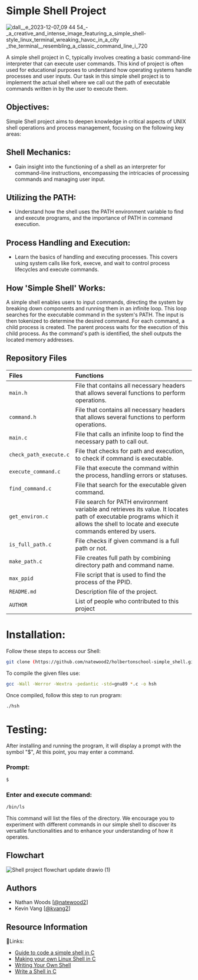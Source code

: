 # Simple Shell Project
![dall__e_2023-12-07_09 44 54_-_a_creative_and_intense_image_featuring_a_simple_shell-style_linux_terminal_wreaking_havoc_in_a_city _the_terminal__resembling_a_classic_command_line_i_720](https://github.com/natewood2/holbertonschool-simple_shell/assets/144153433/f4803a87-d3fa-4d98-9043-091301a48a52)

A simple shell project in C, typically involves creating a basic command-line interpreter that can execute user commands. This kind of project is often used for educational purposes to understand how operating systems handle processes and user inputs. Our task in this simple shell project is to implement the actual shell where we call out the path of executable commands written in by the user to execute them.

## Objectives:
Simple Shell project aims to deepen knowledge in critical aspects of UNIX shell operations and process management, focusing on the following key areas:

## Shell Mechanics:
- Gain insight into the functioning of a shell as an interpreter for command-line instructions, encompassing the intricacies of processing commands and managing user input.

## Utilizing the PATH:
- Understand how the shell uses the PATH environment variable to find and execute programs, and the importance of PATH in command execution.

## Process Handling and Execution:
- Learn the basics of handling and executing processes. This covers using system calls like fork, execve, and wait to control process lifecycles and execute commands.


## How 'Simple Shell' Works:

A simple shell enables users to input commands, directing the system by breaking down components and running them in an infinite loop. This loop searches for the executable command in the system's PATH. The input is then tokenized to determine the desired command. For each command, a child process is created. The parent process waits for the execution of this child process. As the command's path is identified, the shell outputs the located memory addresses.

## Repository Files

####
| Files  | Functions |
| :-----   | :--------- |
| `main.h` | File that contains all necessary headers that allows several functions to perform operations.
| `command.h` | File that contains all necessary headers that allows several functions to perform operations. |
| `main.c` |  File that calls an infinite loop to find the necessary path to call out.   |
| `check_path_execute.c` | File that checks for path and execution, to check if command is executable.  |
| `execute_command.c` | File that execute the command within the process, handling errors or statuses. |
| `find_command.c` |  File that search for the executable given command. |
| `get_environ.c` | File search for PATH environment variable and retrieves its value. It locates path of executable programs which it allows the shell to locate and execute commands entered by users. |
| `is_full_path.c` | File checks if given command is a full path or not. |
| `make_path.c` | File creates full path by combining directory path and command name. |
| `max_ppid`   |   File script that is used to find the process of the PPID.      |
| `README.md`  |   Description file of the project.       |
| `AUTHOR` | List of people who contributed to this project |


# Installation:
Follow these steps to access our Shell:
```bash
git clone (https://github.com/natewood2/holbertonschool-simple_shell.git)
```
To compile the given files use:
```bash
gcc -Wall -Werror -Wextra -pedantic -std=gnu89 *.c -o hsh
```
Once compiled, follow this step to run program:
```bash
./hsh
```
# Testing:
After installing and running the program, it will display a prompt with the symbol "$", At this point, you may enter a command.

### Prompt:
```bash
$
```

### Enter and execute command:
```bash
/bin/ls
```

This command will list the files of the directory. We encourage you to experiment with different commands in our simple shell to discover its versatile functionalities and to enhance your understanding of how it operates.

## Flowchart

![Shell project flowchart update drawio (1)](https://github.com/natewood2/holbertonschool-simple_shell/assets/144153433/64195d7a-423d-4a84-9be3-a2ffced11e4a)


## Authors

- Nathan Woods [[@natewood2](https://www.github.com/natewood2)]
- Kevin Vang [[@kvang2](https://www.github.com/kvang2)]


## Resource Information

🔗Links:
 - [Guide to code a simple shell in C](https://medium.com/@winfrednginakilonzo/guide-to-code-a-simple-shell-in-c-bd4a3a4c41cd)
 - [Making your own Linux Shell in C](https://www.geeksforgeeks.org/making-linux-shell-c/)
  - [Writing Your Own Shell](https://www.cs.purdue.edu/homes/grr/SystemsProgrammingBook/Book/Chapter5-WritingYourOwnShell.pdf)
- [Write a Shell in C](https://brennan.io/2015/01/16/write-a-shell-in-c/)
